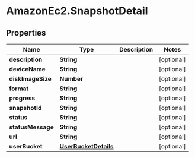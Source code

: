 # AmazonEc2.SnapshotDetail

## Properties

Name | Type | Description | Notes
------------ | ------------- | ------------- | -------------
**description** | **String** |  | [optional] 
**deviceName** | **String** |  | [optional] 
**diskImageSize** | **Number** |  | [optional] 
**format** | **String** |  | [optional] 
**progress** | **String** |  | [optional] 
**snapshotId** | **String** |  | [optional] 
**status** | **String** |  | [optional] 
**statusMessage** | **String** |  | [optional] 
**url** | **String** |  | [optional] 
**userBucket** | [**UserBucketDetails**](UserBucketDetails.md) |  | [optional] 


